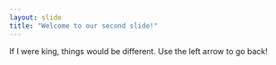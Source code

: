 ```yaml
---
layout: slide
title: "Welcome to our second slide!"
---
```

If I were king, things would be different.
Use the left arrow to go back!
